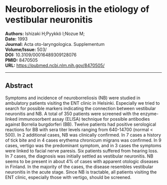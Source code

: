 # Neuroborreliosis in the etiology of vestibular neuronitis

**Authors:** Ishizaki H;Pyykkö I;Nozue M;  
**Date:** 1993  
**Journal:** Acta oto-laryngologica. Supplementum  
**Volume/Issue:** 503/  
**DOI:** 10.3109/00016489309128076  
**PMID:** 8470505  
**URL:** https://pubmed.ncbi.nlm.nih.gov/8470505/

---

## Abstract

Symptoms and incidence of neuroborreliosis (NB) were studied in ambulatory patients visiting the ENT clinic in Helsinki. Especially we tried to search for possible markers indicating the connection between vestibular neuronitis and NB. A total of 350 patients were screened with the enzyme-linked immunosorbent assay (ELISA) technique for possible antibodies against Borrelia burgdorferi (BB). Twelve patients had positive serological reactions for BB with sera titer levels ranging from 640-14700 (normal < 500). In 2 additional cases, NB was clinically confirmed. In 7 cases a history of tick bite and in 4 cases erythema chronicum migrans was confirmed. In 9 cases, vertigo was the predominant symptom, and in 3 cases the symptoms were linked to facial nerve paresis. Six patients suffered from hearing loss. In 7 cases, the diagnosis was initially settled as vestibular neuronitis. NB seems to be present in about 4% of cases with apparent otologic diseases in Finland. In the majority of the cases, the disease resembles vestibular neuronitis in the acute stage. Since NB is tractable, all patients visiting the ENT clinic, especially those with vertigo, should be screened.
